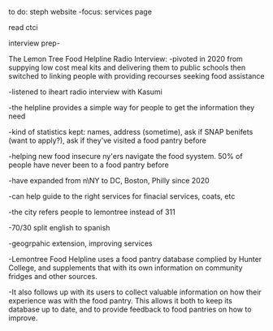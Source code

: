 to do:
steph website
-focus: services page

read ctci

interview prep-

The Lemon Tree Food Helpline Radio Interview:
-pivoted in 2020 from suppying low cost meal kits and delivering them to public schools then switched to linking people with providing recourses seeking food assistance

-listened to iheart radio interview with Kasumi

-the helpline provides a simple way for people to get the information they need

-kind of statistics kept: names, address (sometime), ask if SNAP benifets (want to apply?), ask if they've visited a food pantry before

-helping new food insecure ny'ers navigate the food syystem. 50% of people have never been to a food pantry before

-have expanded from n\NY to DC, Boston, Philly since 2020

-can help guide to the right services for finacial services, coats, etc

-the city refers people to lemontree instead of 311

-70/30 split english to spanish

-geogrpahic extension, improving services

-Lemontree Food Helpline uses a food pantry database complied by Hunter College, and supplements that with its own information on community fridges and other sources.

-It also follows up with its users to collect valuable information on how their experience was with the food pantry. This allows it both to keep its database up to date, and to provide feedback to food pantries on how to improve.

